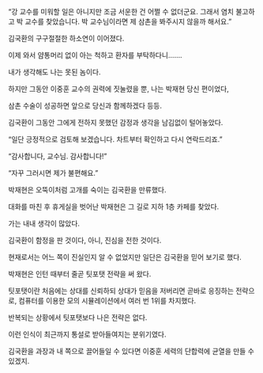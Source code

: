 “강 교수를 미워할 일은 아니지만 조금 서운한 건 어쩔 수 없더군요. 그래서 염치 불고하고 박 교수를 찾았습니다. 박 교수님이라면 제 삼촌을 봐주시지 않을까 해서요.”

김국환의 구구절절한 하소연이 이어졌다.

이제 와서 얌통머리 없이 아는 척하고 환자를 부탁하다니…….

내가 생각해도 나는 못된 놈이다.

하지만 그동안 이중훈 교수의 권력에 짓눌렸을 뿐, 나는 박재현 당신 편이었다,

삼촌 수술이 성공하면 앞으로 당신과 함께하겠다 등등.

김국환이 그동안 그에게 전하지 못했던 감정과 생각을 남김없이 털어놓았다.

“일단 긍정적으로 검토해 보겠습니다. 차트부터 확인하고 다시 연락드리죠.”

“감사합니다, 교수님. 감사합니다!”

“자꾸 그러시면 제가 불편해요.”

박재현은 오뚝이처럼 고개를 숙이는 김국환을 만류했다.

대화를 마친 후 휴게실을 벗어난 박재현은 그 길로 지하 1층 카페를 찾았다.

가는 내내 생각이 많았다.

김국환이 함정을 판 것이다, 아니, 진심을 전한 것이다.

현재로서는 어느 쪽이 진실인지 알 수 없었지만 일단은 김국환을 믿어 보기로 했다.

박재현은 인턴 때부터 줄곧 팃포탯 전략을 써 왔다.

팃포탯이란 처음에는 상대를 신뢰하되 상대가 믿음을 저버리면 곧바로 응징하는 전략으로, 컴퓨터를 이용한 모의 시뮬레이션에서 여러 번 1위를 차지했다.

반복되는 상황에서 팃포탯보다 나은 전략은 없다.

이런 인식이 최근까지 통설로 받아들여지는 분위기였다.

김국환을 과장과 내 쪽으로 끌어들일 수 있다면 이중훈 세력의 단합력에 균열을 만들 수 있겠지.